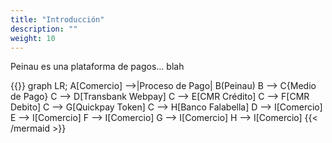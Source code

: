 ```yaml
---
title: "Introducción"
description: ""
weight: 10
---
```


Peinau es una plataforma de pagos... blah

{{<mermaid align="left">}}
graph LR;
    A[Comercio] -->|Proceso de Pago| B(Peinau)
    B --> C{Medio de Pago}
    C --> D[Transbank Webpay]
    C --> E[CMR Crédito]
    C --> F[CMR Debito]
    C --> G[Quickpay Token]
    C --> H[Banco Falabella]
    D --> I[Comercio]
    E --> I[Comercio]
    F --> I[Comercio]
    G --> I[Comercio]
    H --> I[Comercio]
{{< /mermaid >}}